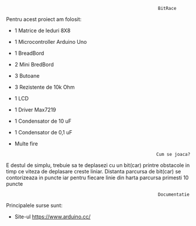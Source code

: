
                                                              BitRace



Pentru acest proiect am folosit:

- 1 Matrice de leduri 8X8
- 1 Microcontroller Arduino Uno
- 1 BreadBord
- 2 Mini BredBord
- 3 Butoane
- 3 Rezistente de 10k Ohm
- 1 LCD
- 1 Driver Max7219
- 1 Condensator de 10 uF
- 1 Condensator de 0,1 uF
- Multe fire

                                                    
                                                            Cum se joaca?


 E destul de simplu, trebuie sa te deplasezi cu un bit(car) printre obstacole in timp ce viteza de deplasare creste liniar.
 Distanta parcursa de bit(car) se contorizeaza in puncte iar pentru fiecare linie din harta parcursa primesti 10 puncte
 
 
                                                              Documentatie 



 Principalele surse sunt:
 - Site-ul https://www.arduino.cc/
  
